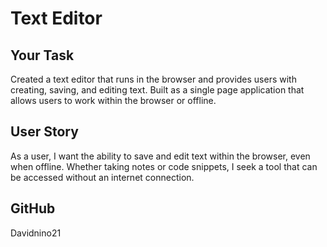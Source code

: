 # Text Editor

## Your Task

Created a text editor that runs in the browser and provides users with creating, saving, and editing text. Built as a single page application that allows users to work within the browser or offline. 

## User Story

As a user, I want the ability to save and edit text within the browser, even when offline. Whether taking notes or code snippets, I seek a tool that can be accessed without an internet connection. 

## GitHub
Davidnino21
